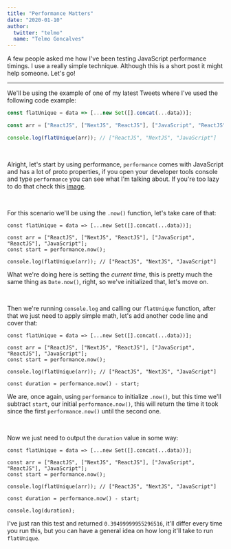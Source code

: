 ```yaml
---
title: "Performance Matters"
date: "2020-01-10"
author:
  twitter: "telmo"
  name: "Telmo Goncalves"
---
```


A few people asked me how I've been testing JavaScript performance timings. I
use a really simple technique. Although this is a short post it might help someone.
Let's go!

---

We'll be using the example of one of my latest Tweets where I've used the following
code example:

```js
const flatUnique = data => [...new Set([].concat(...data))];

const arr = ["ReactJS", ["NextJS", "ReactJS"], ["JavaScript", "ReactJS"], "JavaScript"];

console.log(flatUnique(arr)); // ["ReactJS", "NextJS", "JavaScript"]
```

<br />

Alright, let's start by using performance, `performance` comes with JavaScript and
has a lot of proto properties, if you open your developer tools console and type `performance`
you can see what I'm talking about. If you're too lazy to do that check this
[image](https://img.onl/hU4rdE).

<br />

For this scenario we'll be using the `.now()` function, let's take care of that:

```js:4
const flatUnique = data => [...new Set([].concat(...data))];

const arr = ["ReactJS", ["NextJS", "ReactJS"], ["JavaScript", "ReactJS"], "JavaScript"];
const start = performance.now();

console.log(flatUnique(arr)); // ["ReactJS", "NextJS", "JavaScript"]
```

What we're doing here is setting the _current time_, this is pretty much
the same thing as `Date.now()`, right, so we've initialized that, let's move on.

<br />

Then we're running `console.log` and calling our `flatUnique` function, after that we
just need to apply simple math, let's add another code line and cover that:

```js:8
const flatUnique = data => [...new Set([].concat(...data))];

const arr = ["ReactJS", ["NextJS", "ReactJS"], ["JavaScript", "ReactJS"], "JavaScript"];
const start = performance.now();

console.log(flatUnique(arr)); // ["ReactJS", "NextJS", "JavaScript"]

const duration = performance.now() - start;
```

We are, once again, using `performance` to initialize `.now()`, but this time we'll
subtract `start`, our initial `performance.now()`, this will return the time it took
since the first `performance.now()` until the second one.

<br />

Now we just need to output the `duration` value in some way:

```js:10
const flatUnique = data => [...new Set([].concat(...data))];

const arr = ["ReactJS", ["NextJS", "ReactJS"], ["JavaScript", "ReactJS"], "JavaScript"];
const start = performance.now();

console.log(flatUnique(arr)); // ["ReactJS", "NextJS", "JavaScript"]

const duration = performance.now() - start;

console.log(duration);
```

I've just ran this test and returned `0.39499999955296516`, it'll differ every
time you run this, but you can have a general idea on how long it'll take to run
`flatUnique`.
